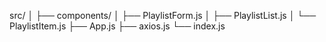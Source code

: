 src/
│
├── components/
│   ├── PlaylistForm.js
│   ├── PlaylistList.js
│   └── PlaylistItem.js
├── App.js
├── axios.js
└── index.js
